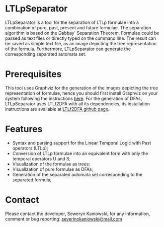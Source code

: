 # LTLpSeparator

LTLpSeparator is a tool for the separation of LTLp formulae into a combination of pure, past, present and future formulae.
The separation algorithm is based on the Gabbay' Separation Theorem.
Formulae could be passed as text files or directly typed on the command line.
The result can be saved as simple text file, as an image depicting the tree representation of the formula.
Furthermore, LTLpSeparator can generate the corresponding separated automata set.

# Prerequisites

This tool uses Graphviz for the generation of the images depicting the tree representation of formulae, hence you should first install Graphviz on your system following the instructions <a href="https://graphviz.org/" title="Graphviz">here</a>.
For the generation of DFAs, LTLpSeparator uses LTLf2DFA with all its dependencies, its installation instructions are available at <a href="https://github.com/whitemech/LTLf2DFA" title="LTLf2DFA">LTLf2DFA github page</a>.

# Features

- Syntax and parsing support for the Linear Temporal Logic with Past operators (LTLp);
- Conversion of LTLp formulae into an equivalent form with only the temporal operators U and S;
- Visualization of the formulae as trees;
- Visualization of pure formulae as DFAs;
- Generation of the separated automata set corresponding to the separated formula; 

# Contact

Please contact the developer, Seweryn Kaniowski, for any information, comment or bug reporting:
severinokaniowski@mail.com
 
